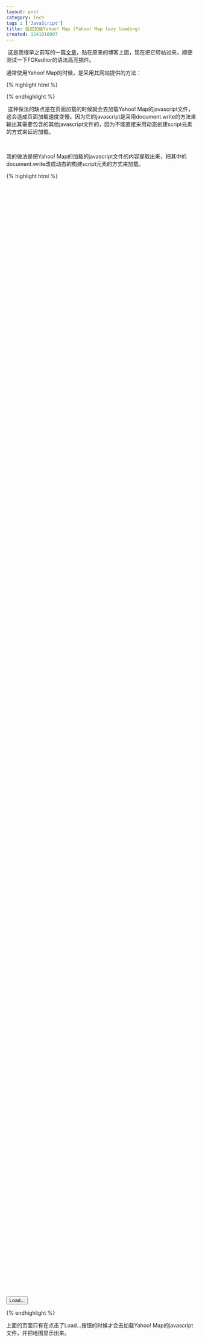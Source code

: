 ```yaml
---
layout: post
category: Tech
tags : ['JavaScript']
title: 延迟加载Yahoo! Map (Yahoo! Map lazy loading)
created: 1241016007
---
```



<p>&nbsp;这是我很早之前写的一篇<a href="http://woodstudio.javaeye.com/blog/135069">文章</a>，贴在原来的博客上面，现在把它转帖过来，顺便测试一下FCKeditor的语法高亮插件。</p>

<p>通常使用Yahoo! Map的时候，是采用其网站提供的方法：</p>

{% highlight html %}

<script type="text/javascript"
src="http://api.maps.yahoo.com/ajaxymap?v=3.7&amp;appid=YahooDemo">
</script>

{% endhighlight %}

<p>&nbsp;这种做法的缺点是在页面加载的时候就会去加载Yahoo! Map的javascript文件，这会造成页面加载速度变慢。因为它的javascript是采用document.write的方法来输出其需要包含的其他javascript文件的，因为不能直接采用动态创建script元素的方式来延迟加载。</p>

<p>&nbsp;</p>

<p>我的做法是把Yahoo! Map的加载的javascript文件的内容提取出来，把其中的document.write改成动态的构建script元素的方式来加载。</p>

{% highlight html %}
<html>     
<head>     
<style type="text/css">    
#map{     
height: 75%;     
width: 100%;     
}     
</style>     

<script type="text/javascript">     
    var YAHOO=window.YAHOO||{};      
        YAHOO.namespace=function(_1){ if(!_1||!_1.length){ return null; }      
        var _2=_1.split(".");      
        var _3=YAHOO;      
        for(var i=(_2[0]=="YAHOO")?1:0;i<_2.length;++i){ _3[_2[i]]=_3[_2[i]]||{}; _3_3=_3[_2[i]]; } return _3; };      
        YAHOO.namespace("util");      
        YAHOO.namespace("widget");      
        YAHOO.namespace("example");      
        var YMAPPID = "YahooDemo";      
</script>     
</head>     

<body id="body">     
<div id="map"></div>     

<script type="text/javascript">     
    function loadYMap() {     
        loadByScript('http://us.js2.yimg.com/us.js.yimg.com/lib/common/utils/2/dom_2.0.1-b2.js');     
        loadByScript('http://us.js2.yimg.com/us.js.yimg.com/lib/common/utils/2/event_2.0.0-b2.js');     
        loadByScript('http://us.js2.yimg.com/us.js.yimg.com/lib/common/utils/2/dragdrop_2.0.1-b4.js');     
        loadByScript('http://us.js2.yimg.com/us.js.yimg.com/lib/common/utils/2/animation_2.0.1-b2.js');     
        loadByScript('http://us.js2.yimg.com/us.js.yimg.com/lib/map/js/api/ymapapi_3_7_1_11.js');
        displayMap();     
    }            

    function displayMap() {     
        if (window.YMap) {     
            // Create a map object     
    var map = new YMap(document.getElementById('map'));         
    // Add map type control     
    map.addTypeControl();         
    // Set map type to either of: YAHOO_MAP_SAT, YAHOO_MAP_HYB, YAHOO_MAP_REG     
    map.setMapType(YAHOO_MAP_SAT);        
    // Display the map centered on a geocoded location     
    map.drawZoomAndCenter("San Francisco", 3);     
        }     
        else {     
            setTimeout(displayMap, 200);     
        }     
    }     
   
    function loadByScript(url) {     
        var script = document.createElement("script");     
        script.setAttribute("type", "text/javascript");     
        script.src = url;     
        var body = document.getElementById("body");     
        body.appendChild(script);     
    }     
</script>     

<p>     
<input type="button" value="Load..." onclick="loadYMap();"></input>     
</p>     
</body>     
</html> 

{% endhighlight %}

<p>上面的页面只有在点击了Load...按钮的时候才会去加载Yahoo! Map的javascript文件，并把地图显示出来。</p>


